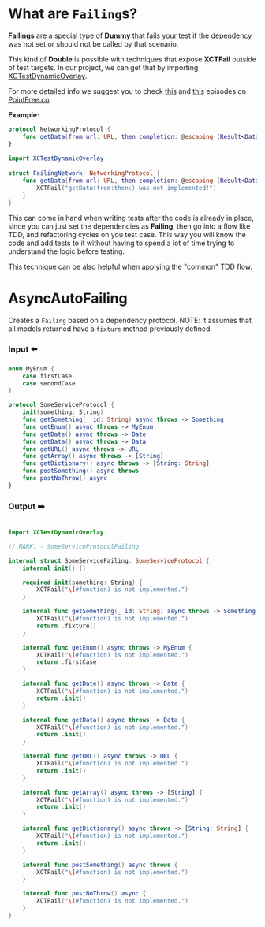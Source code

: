 
# What are `Failing`s?
**Failings** are a special type of **<u>Dummy</u>** that fails your test if the dependency was not set or should not be called by that scenario.

This kind of **Double** is possible with techniques that expose **XCTFail** outside of test targets. In our project, we can get that by importing [XCTestDynamicOverlay](https://github.com/pointfreeco/xctest-dynamic-overlay).

For more detailed info we suggest you to check [this](https://www.pointfree.co/episodes/ep138-better-test-dependencies-exhaustivity) and [this](https://www.pointfree.co/episodes/ep139-better-test-dependencies-failability) episodes on [PointFree.co](https://www.pointfree.co).

**Example:**
```swift
protocol NetworkingProtocol {
    func getData(from url: URL, then completion: @escaping (Result<Data?, Error>) -> Void)
}
 
import XCTestDynamicOverlay
 
struct FailingNetwork: NetworkingProtocol {
    func getData(from url: URL, then completion: @escaping (Result<Data?, Error>) -> Void) {
        XCTFail("getData(from:then:) was not implemented!")
    }
}
```

This can come in hand when writing tests after the code is already in place, since you can just set the dependencies as **Failing**, then go into a flow like TDD, and refactoring cycles on you test case.
This way you will know the code and add tests to it without having to spend a lot of time trying to understand the logic before testing.

This technique can be also helpful when applying the "common" TDD flow.

# AsyncAutoFailing
Creates a `Failing` based on a dependency protocol.
NOTE: it assumes that all models returned have a `fixture` method previously defined.

### Input ⬅️

```swift
enum MyEnum {
    case firstCase
    case secondCase
}

protocol SomeServiceProtocol {
    init(something: String)
    func getSomething(_ id: String) async throws -> Something
    func getEnum() async throws -> MyEnum
    func getDate() async throws -> Date
    func getData() async throws -> Data
    func getURL() async throws -> URL
    func getArray() async throws -> [String]
    func getDictionary() async throws -> [String: String]
    func postSomething() async throws
    func postNoThrow() async
}
```

### Output ➡️

```swift

import XCTestDynamicOverlay

// MARK: - SomeServiceProtocolFailing

internal struct SomeServiceFailing: SomeServiceProtocol {
    internal init() {}

    required init(something: String) {
        XCTFail("\(#function) is not implemented.")
    }

    internal func getSomething(_ id: String) async throws -> Something {
        XCTFail("\(#function) is not implemented.")
        return .fixture()
    }

    internal func getEnum() async throws -> MyEnum {
        XCTFail("\(#function) is not implemented.")
        return .firstCase
    }

    internal func getDate() async throws -> Date {
        XCTFail("\(#function) is not implemented.")
        return .init()
    }

    internal func getData() async throws -> Data {
        XCTFail("\(#function) is not implemented.")
        return .init()
    }

    internal func getURL() async throws -> URL {
        XCTFail("\(#function) is not implemented.")
        return .init()
    }

    internal func getArray() async throws -> [String] {
        XCTFail("\(#function) is not implemented.")
        return .init()
    }

    internal func getDictionary() async throws -> [String: String] {
        XCTFail("\(#function) is not implemented.")
        return .init()
    }

    internal func postSomething() async throws {
        XCTFail("\(#function) is not implemented.")
    }

    internal func postNoThrow() async {
        XCTFail("\(#function) is not implemented.")
    }
}
```